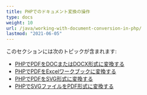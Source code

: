 ```yaml
---
title: PHPでのドキュメント変換の操作
type: docs
weight: 10
url: /java/working-with-document-conversion-in-php/
lastmod: "2021-06-05"
---
```


このセクションには次のトピックが含まれます:

- [PHPでPDFをDOCまたはDOCX形式に変換する](/pdf/java/convert-pdf-to-doc-or-docx-format-in-php/)
- [PHPでPDFをExcelワークブックに変換する](/pdf/java/convert-pdf-to-excel-workbook-in-php/)
- [PHPでPDFをSVG形式に変換する](/pdf/java/convert-pdf-to-svg-format-in-php/)
- [PHPでSVGファイルをPDF形式に変換する](/pdf/java/convert-svg-file-to-pdf-format-in-php/)